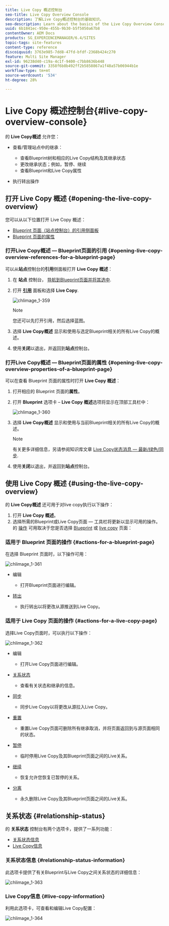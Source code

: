 ```yaml
---
title: Live Copy 概述控制台
seo-title: Live Copy Overview Console
description: 了解Live Copy概述控制台的基础知识。
seo-description: Learn about the basics of the Live Copy Overview Console.
uuid: 6b1841ec-950e-455b-9b30-b5f5050a67b8
contentOwner: AEM Docs
products: SG_EXPERIENCEMANAGER/6.4/SITES
topic-tags: site-features
content-type: reference
discoiquuid: 3763e985-7dd8-47fd-bfdf-2368b424c270
feature: Multi Site Manager
exl-id: 96238d40-c19a-4c1f-9400-c7bb8636b448
source-git-commit: 3358f6b8b492ff2b5858867a1f48a57b06944b1e
workflow-type: tm+mt
source-wordcount: '534'
ht-degree: 28%

---
```


# Live Copy 概述控制台{#live-copy-overview-console}

的 **Live Copy概述** 允许您：

* 查看/管理站点中的继承：

   * 查看Blueprint树和相应的Live Copy结构及其继承状态
   * 更改继承状态；例如，暂停、继续
   * 查看Blueprint和Live Copy属性

* 执行转出操作

## 打开 Live Copy 概述 {#opening-the-live-copy-overview}

您可以从以下位置打开 Live Copy 概述：

* [Blueprint 页面（站点控制台）的引用侧面板](#opening-live-copy-overview-references-for-a-blueprint-page)
* [Blueprint 页面的属性](#opening-live-copy-overview-properties-of-a-blueprint-page)

### 打开Live Copy概述 — Blueprint页面的引用 {#opening-live-copy-overview-references-for-a-blueprint-page}

可以从&#x200B;**站点**&#x200B;控制台的&#x200B;**引用**&#x200B;侧面板打开 **Live Copy 概述**：

1. 在 **站点** 控制台， [导航到Blueprint页面并将其选中](/help/sites-authoring/basic-handling.md#viewing-and-selecting-resources).
1. 打开 **[引用](/help/sites-authoring/basic-handling.md#references)** 面板和选择 **Live Copy**.

   ![chlimage_1-359](assets/chlimage_1-359.png)

   >[!NOTE]
   >
   >您还可以先打开引用，然后选择蓝图。

1. 选择 **Live Copy概述** 显示和使用与选定Blueprint相关的所有Live Copy的概述。
1. 使用&#x200B;**关闭**&#x200B;以退出，并返回到&#x200B;**站点**&#x200B;控制台。

### 打开Live Copy概述 — Blueprint页面的属性 {#opening-live-copy-overview-properties-of-a-blueprint-page}

可以在查看 Blueprint 页面的属性时打开 **Live Copy 概述**：

1. 打开相应的 Blueprint 页面的&#x200B;**属性**。
1. 打开 **Blueprint** 选项卡 – **Live Copy 概述**&#x200B;选项将显示在顶部工具栏中：

   ![chlimage_1-360](assets/chlimage_1-360.png)

1. 选择 **Live Copy概述** 显示和使用与当前Blueprint相关的所有Live Copy的概述。

   >[!NOTE]
   >
   >有关更多详细信息，另请参阅知识库文章 [Live Copy状态消息 — 最新/绿色/同步](https://helpx.adobe.com/experience-manager/kb/livecopy-status-message---up-to-date-green-in-sync.html).

1. 使用&#x200B;**关闭**&#x200B;以退出，并返回到&#x200B;**站点**&#x200B;控制台。

## 使用 Live Copy 概述 {#using-the-live-copy-overview}

的 **Live Copy概述** 还可用于对live copy执行以下操作：

1. 打开 **Live Copy 概述**。
1. 选择所需的Blueprint或Live Copy页面 — 工具栏将更新以显示可用的操作。 的 [操作](/help/sites-administering/msm.md#terms-used) 可用取决于您是否选择 [Blueprint](#actions-for-a-blueprint-page) 或 [live copy](#actions-for-a-live-copy-page) 页面：

### 适用于 Blueprint 页面的操作 {#actions-for-a-blueprint-page}

在选择 Blueprint 页面时，以下操作可用：

![chlimage_1-361](assets/chlimage_1-361.png)

* 编辑

   * 打开Blueprint页面进行编辑。

* [转出](/help/sites-administering/msm.md#rollout-and-synchronize)

   * 执行转出以将更改从源推送到Live Copy。

### 适用于 Live Copy 页面的操作 {#actions-for-a-live-copy-page}

选择Live Copy页面时，可以执行以下操作：

![chlimage_1-362](assets/chlimage_1-362.png)

* 编辑

   * 打开Live Copy页面进行编辑。

* [关系状态](#relationship-status)

   * 查看有关状态和继承的信息。

* [同步](/help/sites-administering/msm.md#rollout-and-synchronize)

   * 同步Live Copy以将更改从源拉入Live Copy。

* [重置](/help/sites-administering/msm-livecopy.md#resetting-a-live-copy-page)

   * 重置Live Copy页面可删除所有继承取消，并将页面返回到与源页面相同的状态。

* [暂停](/help/sites-administering/msm.md#suspending-and-cancelling-inheritance-and-synchronization)

   * 临时停用Live Copy及其Blueprint页面之间的Live关系。

* [继续](/help/sites-administering/msm-livecopy.md#resuming-inheritance-for-a-page)

   * 恢复允许您恢复已暂停的关系。

* [分离](/help/sites-administering/msm.md#detaching-a-live-copy)

   * 永久删除Live Copy及其Blueprint页面之间的Live关系。

## 关系状态 {#relationship-status}

的 **关系状态** 控制台有两个选项卡，提供了一系列功能：

* [关系状态信息](#relationship-status-information)
* [Live Copy信息](#live-copy-information)

### 关系状态信息 {#relationship-status-information}

此选项卡提供了有关Blueprint与Live Copy之间关系状态的详细信息：

![chlimage_1-363](assets/chlimage_1-363.png)

### Live Copy信息 {#live-copy-information}

利用此选项卡，可查看和编辑Live Copy配置：

![chlimage_1-364](assets/chlimage_1-364.png)
